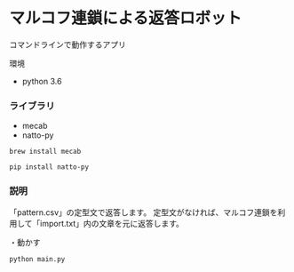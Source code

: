 # マルコフ連鎖による返答ロボット
コマンドラインで動作するアプリ

環境
- python 3.6

### ライブラリ
- mecab
- natto-py

```
brew install mecab
```
```
pip install natto-py
```

### 説明
「pattern.csv」の定型文で返答します。
定型文がなければ、マルコフ連鎖を利用して「import.txt」内の文章を元に返答します。

・動かす
```
python main.py
```
